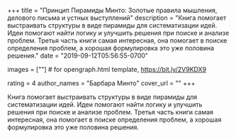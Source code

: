 
+++
title = "Принцип Пирамиды Минто: Золотые правила мышления, делового письма и устных выступлений"
description = "Книга помогает выстраивать структуры в виде пирамиды для систематизации идей. Идеи помогают найти логику и улучшить решения при поиске и анализе проблем. Третья часть книги самая интересная, она помогает в поиске определения проблем, а хорошая формулировка это уже половина решения."
date = "2019-09-12T05:56:55-0700"

images = [""]  # for opengraph.html template, https://bit.ly/2V9KDX9

rating = 4
author_names = "Барбара Минто"
cover_url = ""
+++

Книга помогает выстраивать структуры в виде пирамиды для систематизации идей. Идеи помогают найти логику и улучшить решения при поиске и анализе проблем. Третья часть книги самая интересная, она помогает в поиске определения проблем, а хорошая формулировка это уже половина решения.
